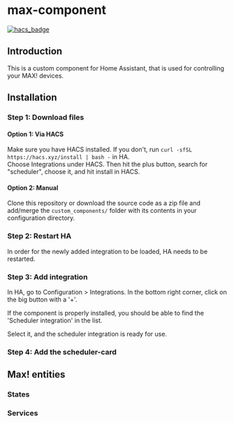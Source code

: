 # max-component
[![hacs_badge](https://img.shields.io/badge/HACS-Default-orange.svg)](https://github.com/custom-components/hacs)
## Introduction
This is a custom component for Home Assistant, that is used for controlling your MAX! devices.

## Installation

### Step 1: Download files

#### Option 1: Via HACS

Make sure you have HACS installed. If you don't, run `curl -sfSL https://hacs.xyz/install | bash -` in HA.  
Choose Integrations under HACS. Then hit the plus button, search for "scheduler", choose it, and hit install in HACS.

#### Option 2: Manual
Clone this repository or download the source code as a zip file and add/merge the `custom_components/` folder with its contents in your configuration directory.


### Step 2: Restart HA
In order for the newly added integration to be loaded, HA needs to be restarted.

### Step 3: Add integration
In HA, go to Configuration > Integrations.
In the bottom right corner, click on the big button with a '+'.

If the component is properly installed, you should be able to find the 'Scheduler integration' in the list.

Select it, and the scheduler integration is ready for use.

### Step 4: Add the scheduler-card

## Max! entities


### States


### Services


